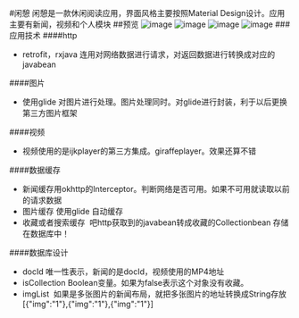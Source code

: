 #闲憩
闲憩是一款休闲阅读应用，界面风格主要按照Material Design设计。应用主要有新闻，视频和个人模块
##预览
![image](https://raw.githubusercontent.com/ZengChong500373/Rest/master/img/splash.jpg)
![image](https://raw.githubusercontent.com/ZengChong500373/Rest/master/img/video.jpg)
![image](https://raw.githubusercontent.com/ZengChong500373/Rest/master/img/video.jpg)
![image](https://raw.githubusercontent.com/ZengChong500373/Rest/master/img/collection.jpg)
###应用技术
####http
* retrofit，rxjava 连用对网络数据进行请求，对返回数据进行转换成对应的javabean

####图片
* 使用glide 对图片进行处理。图片处理同时。对glide进行封装，利于以后更换第三方图片框架

####视频
* 视频使用的是ijkplayer的第三方集成。giraffeplayer。效果还算不错

####数据缓存
* 新闻缓存用okhttp的Interceptor。判断网络是否可用。如果不可用就读取以前的请求数据
* 图片缓存 使用glide 自动缓存
* 收藏或者搜索缓存  吧http获取到的javabean转成收藏的Collectionbean 存储在数据库中！

####数据库设计
* docId 唯一性表示，新闻的是docId，视频使用的MP4地址
* isCollection Boolean变量。如果为false表示这个对象没有收藏。
* imgList  如果是多张图片的新闻布局，就把多张图片的地址转换成String存放[{"img":"1"},{"img":"1"},{"img":"1"}]
